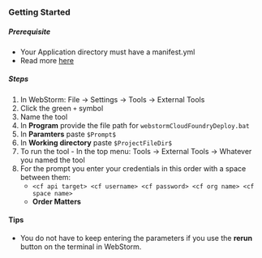### Getting Started

##### Prerequisite

* Your Application directory must have a manifest.yml
* Read more [here](https://docs.cloudfoundry.org/devguide/deploy-apps/manifest.html#minimal-manifest)

##### Steps

1. In WebStorm: File -> Settings -> Tools -> External Tools
1. Click the green `+` symbol
1. Name the tool
1. In **Program** provide the file path for `webstormCloudFoundryDeploy.bat`
1. In **Paramters** paste `$Prompt$`
1. In **Working directory** paste `$ProjectFileDir$`
1. To run the tool - In the top menu: Tools -> External Tools -> Whatever you named the tool
1. For the prompt you enter your credentials in this order with a space between them:
    * `<cf api target> <cf username> <cf password> <cf org name> <cf space name>`
    * **Order Matters**

#### Tips

* You do not have to keep entering the parameters if you use the **rerun** button on the terminal in WebStorm.
